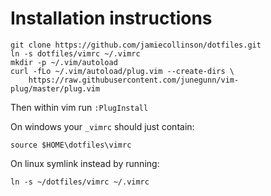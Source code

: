 Installation instructions
========

```
git clone https://github.com/jamiecollinson/dotfiles.git
ln -s dotfiles/vimrc ~/.vimrc
mkdir -p ~/.vim/autoload
curl -fLo ~/.vim/autoload/plug.vim --create-dirs \
    https://raw.githubusercontent.com/junegunn/vim-plug/master/plug.vim
```

Then within vim run `:PlugInstall`

On windows your `_vimrc` should just contain:
```
source $HOME\dotfiles\vimrc
```

On linux symlink instead by running:
```
ln -s ~/dotfiles/vimrc ~/.vimrc
```
